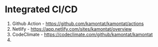 # Integrated CI/CD

1. Github Action - https://github.com/kamontat/kamontat/actions
2. Netlify - https://app.netlify.com/sites/kamontat/overview
3. CodeClimate - https://codeclimate.com/github/kamontat/kamontat
4. 